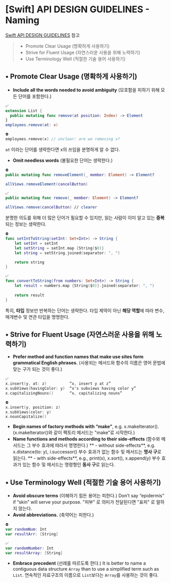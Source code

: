 # [Swift] API DESIGN GUIDELINES - Naming

[Swift API DESIGN GUIDELINES](https://www.swift.org/documentation/api-design-guidelines/#naming) 참고
> - Promote Clear Usage (명확하게 사용하기)
> - Strive for Fluent Usage (자연스러운 사용을 위해 노력하기)
> - Use Terminology Well (적절한 기술 용어 사용하기)

## • Promote Clear Usage (명확하게 사용하기)
- **Include all the words needed to avoid ambiguity**
(모호함을 피하기 위해 모든 단어를 포함한다.)
```swift
✅
extension List {
  public mutating func remove(at position: Index) -> Element
}
employees.remove(at: x)
```
```swift
⛔️
employees.remove(x) // unclear: are we removing x?
```
`at` 이라는 단어를 생략한다면 x의 쓰임을 분명하게 알 수 없다.

- **Omit needless words**
(불필요한 단어는 생락한다.)
```swift
⛔️
public mutating func removeElement(_ member: Element) -> Element?

allViews.removeElement(cancelButton)
```
```swift
✅
public mutating func remove(_ member: Element) -> Element?

allViews.remove(cancelButton) // clearer
```
분명한 의도를 위해 더 많은 단어가 필요할 수 있지만, 읽는 사람이 이미 알고 있는 **중복**되는 정보는 생략한다.
```swift
⛔️
func setIntToString(setInt: Set<Int>) -> String {
    let setInt = setInt
    let setString = setInt.map {String($0)}
    let string = setString.joined(separator: ", ")

    return string
}
```
```swift
✅
func convertToString(from numbers: Set<Int>) -> String {
    let result = numbers.map {String($0)}.joined(separator: ", ")
    
    return result
}
```
특히, **타입** 정보만 반복하는 단어는 생략한다.
타입 제약이 아닌 **해당 역할**에 따라 변수, 매개변수 및 연관 타입을 명명한다.
## • Strive for Fluent Usage (자연스러운 사용을 위해 노력하기)
- **Prefer method and function names that make use sites form grammatical English phrases.**
(사용되는 메서드와 함수의 이름은 영어 문법에 맞는 구가 되는 것이 좋다.)
```swift
✅
x.insert(y, at: z)          “x, insert y at z”
x.subViews(havingColor: y)  “x's subviews having color y”
x.capitalizingNouns()       “x, capitalizing nouns”
```
```swift
⛔️
x.insert(y, position: z)
x.subViews(color: y)
x.nounCapitalize()
```
- **Begin names of factory methods with “make”**, e.g. x.makeIterator().
(x.makeIterator()와 같이 팩토리 메서드는 "make"로 시작한다.)
- **Name functions and methods according to their side-effects**
  (함수와 메서드는 그 부수 효과에 따라서 명명한다.)
  **	- without side-effects**, e.g. x.distance(to: y), i.successor()
  부수 효과가 없는 함수 및 메서드는 **명사 구**로 읽는다.
  **  - with side-effects**, e.g., print(x), x.sort(), x.append(y)
  부수 효과가 있는 함수 및 메서드는 명령형인 **동사 구**로 읽는다.
  
## • Use Terminology Well (적절한 기술 용어 사용하기)
- **Avoid obscure terms**
(이해하기 힘든 용어는 피한다.)
Don’t say “epidermis” if “skin” will serve your purpose.
"피부" 로 의미가 전달된다면 "표피" 로 말하지 않는다.
- **Avoid abbreviations.**
(축약어는 피한다.)
```swift
⛔️
var randomNum: Int
var resultArr: [String]
```
```swift
✅
var randomNumber: Int
var resultArray: [String]
```
- **Embrace precedent**
(선례를 따르도록 한다.)
It is better to name a contiguous data structure `Array` than to use a simplified term such as `List`.
연속적인 자료구조의 이름으로 `List`보다는 `Array`를 사용하는 것이 좋다.